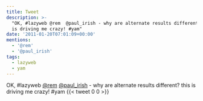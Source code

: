 ```yaml
---
title: Tweet
description: >-
  "OK, #lazyweb @rem  @paul_irish - why are alternate results different?  this
  is driving me crazy! #yam"
date: '2011-01-20T07:01:09+00:00'
mentions:
  - '@rem'
  - '@paul_irish'
tags:
  - lazyweb
  - yam
---
```

OK, #lazyweb [@rem](https://twitter.com/@rem)  [@paul_irish](https://twitter.com/@paul_irish) - why are alternate results different?  this is driving me crazy! #yam
      {{< tweet 0 0 >}}
    

